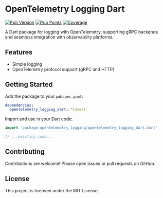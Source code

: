 # OpenTelemetry Logging Dart

[![Pub Version](https://img.shields.io/pub/v/opentelemetry_logging.svg)](https://pub.dev/packages/opentelemetry_logging)
[![Pub Points](https://badges.bar/opentelemetry_logging/pub%20points)](https://pub.dev/packages/opentelemetry_logging/score)
[![Coverage](https://codecov.io/gh/NicolaVerbeeck/opentelemetry_logging_dart/branch/main/graph/badge.svg)](https://codecov.io/gh/your-org/opentelemetry_logging_dart)

A Dart package for logging with OpenTelemetry, supporting gRPC backends and seamless integration with observability platforms.

## Features

- Simple logging
- OpenTelemetry protocol support (gRPC and HTTP)

## Getting Started

Add the package to your `pubspec.yaml`:

```yaml
dependencies:
  opentelemetry_logging_dart: ^latest
```

Import and use in your Dart code:

```dart
import 'package:opentelemetry_logging/opentelemetry_logging_dart.dart';

// ...existing code...
```

## Contributing

Contributions are welcome! Please open issues or pull requests on GitHub.

## License

This project is licensed under the MIT License.

